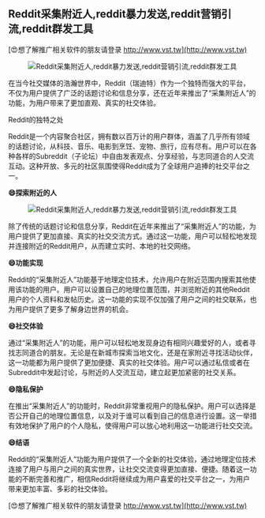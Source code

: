 ## **Reddit采集附近人,reddit暴力发送,reddit营销引流,reddit群发工具**

[😍想了解推广相关软件的朋友请登录 http://www.vst.tw](http://www.vst.tw)

 <center><img src="https://vst.tw/MP4/tuiguang/png/6.png" alt="Reddit采集附近人,reddit暴力发送,reddit营销引流,reddit群发工具"></center>

在当今社交媒体的浩瀚世界中，Reddit（瑞迪特）作为一个独特而强大的平台，不仅为用户提供了广泛的话题讨论和信息分享，还在近年来推出了“采集附近人”的功能，为用户带来了更加直观、真实的社交体验。

Reddit的独特之处

Reddit是一个内容聚合社区，拥有数以百万计的用户群体，涵盖了几乎所有领域的话题讨论，从科技、音乐、电影到烹饪、宠物、旅行，应有尽有。用户可以在各种各样的Subreddit（子论坛）中自由发表观点、分享经验，与志同道合的人交流互动。这种开放、多元的社区氛围使得Reddit成为了全球用户追捧的社交平台之一。

**😄探索附近的人**

 <center><img src="https://vst.tw/MP4/tuiguang/png/4.png" alt="Reddit采集附近人,reddit暴力发送,reddit营销引流,reddit群发工具"></center>

除了传统的话题讨论和信息分享，Reddit在近年来推出了“采集附近人”的功能，为用户提供了更加直接、真实的社交交流方式。通过这一功能，用户可以轻松地发现并连接附近的Reddit用户，从而建立实时、本地的社交网络。

**😄功能实现**

Reddit的“采集附近人”功能基于地理定位技术，允许用户在附近范围内搜索其他使用该功能的用户。用户可以设置自己的地理位置范围，并浏览附近的其他Reddit用户的个人资料和发帖历史。这一功能的实现不仅加强了用户之间的社交联系，也为用户提供了更多了解身边世界的机会。

**😄社交体验**

通过“采集附近人”的功能，用户可以轻松地发现身边有相同兴趣爱好的人，或者寻找志同道合的朋友。无论是在新城市探索当地文化，还是在家附近寻找活动伙伴，这一功能都为用户提供了更加便捷、真实的社交体验。用户可以通过私信或者在Subreddit中发起讨论，与附近的人交流互动，建立起更加紧密的社交关系。

**😄隐私保护**

在推出“采集附近人”的功能时，Reddit非常重视用户的隐私保护。用户可以选择是否公开自己的地理位置信息，以及对于谁可以看到自己的信息进行设置。这一举措有效地保护了用户的个人隐私，使得用户可以放心地利用这一功能进行社交交流。

**😄结语**

Reddit的“采集附近人”功能为用户提供了一个全新的社交体验，通过地理定位技术连接了用户与用户之间的真实世界，让社交交流变得更加直接、便捷。随着这一功能的不断完善和推广，相信Reddit将继续成为用户喜爱的社交平台之一，为用户带来更加丰富、多彩的社交体验。

[😍想了解推广相关软件的朋友请登录 http://www.vst.tw](http://www.vst.tw)




